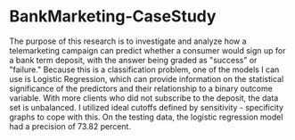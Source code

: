 # BankMarketing-CaseStudy
The purpose of this research is to investigate and analyze how a telemarketing campaign can predict whether a consumer would sign up for a bank term deposit, with the answer being graded as "success" or "failure." Because this is a classification problem, one of the models I can use is Logistic Regression, which can provide information on the statistical significance of the predictors and their relationship to a binary outcome variable. With more clients who did not subscribe to the deposit, the data set is unbalanced. I utilized ideal cutoffs defined by sensitivity - specificity graphs to cope with this. On the testing data, the logistic regression model had a precision of 73.82 percent.
